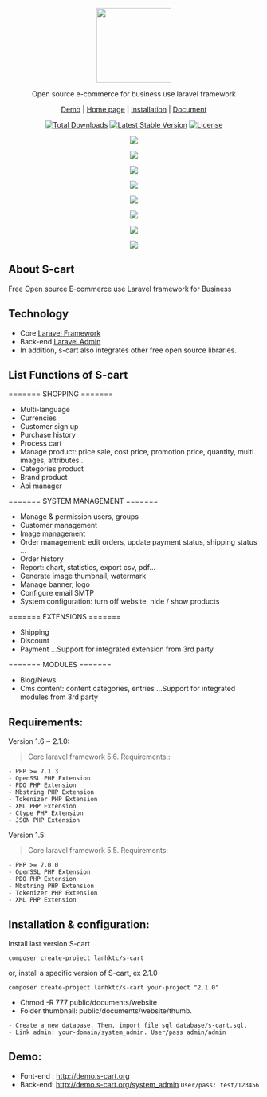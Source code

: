 <p align="center">
    <img src="https://s-cart.org/logo.png" width="150"><br>
</p>
<p align="center">Open source e-commerce for business use laravel framework</p>
<p align="center">
<a href="http://demo.s-cart.org">Demo</a> | <a href="https://s-cart.org">Home page</a> | <a href="https://s-cart.org/installation.html">Installation</a> | <a href="https://s-cart.org/guide.html">Document</a>
</p>
<p align="center">
<a href="https://packagist.org/packages/lanhktc/s-cart"><img src="https://poser.pugx.org/lanhktc/s-cart/d/total.svg" alt="Total Downloads"></a>
<a href="https://packagist.org/packages/lanhktc/s-cart"><img src="https://poser.pugx.org/lanhktc/s-cart/v/stable.svg" alt="Latest Stable Version"></a>
<a href="https://packagist.org/packages/lanhktc/s-cart"><img src="https://poser.pugx.org/lanhktc/s-cart/license.svg" alt="License"></a>
</p>
<p align="center"><img src="https://s-cart.org/images/screen/v210/s-cart-1.jpg"></p>
<p align="center"><img src="https://s-cart.org/images/screen/v210/product-detail.jpg"></p>
<p align="center"><img src="https://s-cart.org/images/screen/v210/s-cart-2.jpg"></p>
<p align="center"><img src="https://s-cart.org/images/screen/v210/s-cart-3.jpg"></p>
<p align="center"><img src="https://s-cart.org/images/screen/v210/s-cart-4.jpg"></p>
<p align="center"><img src="https://s-cart.org/images/screen/v210/s-cart-5.jpg"></p>
<p align="center"><img src="https://s-cart.org/images/screen/v210/s-cart-6.jpg"></p>
<p align="center"><img src="https://s-cart.org/images/screen/v210/s-cart-7.jpg"></p>



## About S-cart
Free Open source E-commerce use Laravel framework for Business

## Technology
- Core <a href="https://laravel.com">Laravel Framework</a>
- Back-end <a href="http://laravel-admin.org">Laravel Admin</a>
- In addition, s-cart also integrates other free open source libraries.

## List Functions of S-cart

======= SHOPPING =======

- Multi-language
- Currencies
- Customer sign up
- Purchase history
- Process cart
- Manage product: price sale, cost price, promotion price, quantity, multi images, attributes ..
- Categories product
- Brand product
- Api manager

======= SYSTEM MANAGEMENT =======

- Manage & permission users, groups
- Customer management
- Image management
- Order management: edit orders, update payment status, shipping status ...
- Order history
- Report:  chart, statistics, export csv, pdf...
- Generate image thumbnail, watermark
- Manage banner, logo
- Configure email SMTP
- System configuration: turn off website, hide / show products

======= EXTENSIONS =======

- Shipping
- Discount
- Payment
...Support for integrated extension from 3rd party

======= MODULES =======

- Blog/News
- Cms content: content categories, entries
...Support for integrated modules from 3rd party


## Requirements:

Version 1.6 ~ 2.1.0:

> Core laravel framework 5.6. Requirements::

```
- PHP >= 7.1.3
- OpenSSL PHP Extension
- PDO PHP Extension
- Mbstring PHP Extension
- Tokenizer PHP Extension
- XML PHP Extension
- Ctype PHP Extension
- JSON PHP Extension
```
Version 1.5:

> Core laravel framework 5.5. Requirements:

```
- PHP >= 7.0.0
- OpenSSL PHP Extension
- PDO PHP Extension
- Mbstring PHP Extension
- Tokenizer PHP Extension
- XML PHP Extension
```


## Installation & configuration:

Install last version S-cart

```
composer create-project lanhktc/s-cart
```

or, install a specific version of S-cart, ex 2.1.0

```
composer create-project lanhktc/s-cart your-project "2.1.0"
```


- Chmod -R 777 public/documents/website
- Folder thumbnail: public/documents/website/thumb.

```
- Create a new database. Then, import file sql database/s-cart.sql.
- Link admin: your-domain/system_admin. User/pass admin/admin
```



## Demo:

- Font-end : http://demo.s-cart.org
- Back-end: http://demo.s-cart.org/system_admin   <code>User/pass: test/123456</code>

